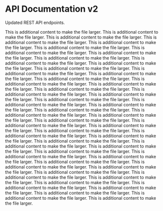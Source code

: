 # API Documentation v2

Updated REST API endpoints.

This is additional content to make the file larger. This is additional content to make the file larger. This is additional content to make the file larger. This is additional content to make the file larger. This is additional content to make the file larger. This is additional content to make the file larger. This is additional content to make the file larger. This is additional content to make the file larger. This is additional content to make the file larger. This is additional content to make the file larger. This is additional content to make the file larger. This is additional content to make the file larger. This is additional content to make the file larger. This is additional content to make the file larger. This is additional content to make the file larger. This is additional content to make the file larger. This is additional content to make the file larger. This is additional content to make the file larger. This is additional content to make the file larger. This is additional content to make the file larger. This is additional content to make the file larger. This is additional content to make the file larger. This is additional content to make the file larger. This is additional content to make the file larger. This is additional content to make the file larger. This is additional content to make the file larger. This is additional content to make the file larger. This is additional content to make the file larger. This is additional content to make the file larger. This is additional content to make the file larger. This is additional content to make the file larger. This is additional content to make the file larger. This is additional content to make the file larger. This is additional content to make the file larger. This is additional content to make the file larger. This is additional content to make the file larger. This is additional content to make the file larger. This is additional content to make the file larger. This is additional content to make the file larger. This is additional content to make the file larger. This is additional content to make the file larger. This is additional content to make the file larger. This is additional content to make the file larger. This is additional content to make the file larger. This is additional content to make the file larger. This is additional content to make the file larger. This is additional content to make the file larger. This is additional content to make the file larger. This is additional content to make the file larger. This is additional content to make the file larger. 